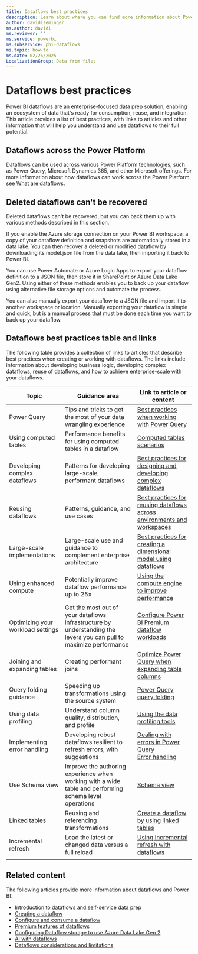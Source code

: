```yaml
---
title: Dataflows best practices
description: Learn about where you can find more information about Power BI best practices and get guidance for dataflows.
author: davidiseminger
ms.author: davidi
ms.reviewer: ''
ms.service: powerbi
ms.subservice: pbi-dataflows
ms.topic: how-to
ms.date: 02/26/2025
LocalizationGroup: Data from files
---
```

# Dataflows best practices

Power BI dataflows are an enterprise-focused data prep solution, enabling an ecosystem of data that's ready for consumption, reuse, and integration. This article provides a list of best practices, with links to articles and other information that will help you understand and use dataflows to their full potential.

## Dataflows across the Power Platform

Dataflows can be used across various Power Platform technologies, such as Power Query, Microsoft Dynamics 365, and other Microsoft offerings. For more information about how dataflows can work across the Power Platform, see [What are dataflows](/power-query/dataflows/overview-dataflows-across-power-platform-dynamics-365).

## Deleted dataflows can't be recovered

Deleted dataflows can't be recovered, but you can back them up with various methods described in this section.

If you enable the Azure storage connection on your Power BI workspace, a copy of your dataflow definition and snapshots are automatically stored in a data lake. You can then recover a deleted or modified dataflow by downloading its model.json file from the data lake, then importing it back to Power BI.

You can use Power Automate or Azure Logic Apps to export your dataflow definition to a JSON file, then store it in SharePoint or Azure Data Lake Gen2. Using either of these methods enables you to back up your dataflow using alternative file storage options and automate the process.

You can also manually export your dataflow to a JSON file and import it to another workspace or location. Manually exporting your dataflow is simple and quick, but is a manual process that must be done each time you want to back up your dataflow. 


## Dataflows best practices table and links

The following table provides a collection of links to articles that describe best practices when creating or working with dataflows. The links include information about developing business logic, developing complex dataflows, reuse of dataflows, and how to achieve enterprise-scale with your dataflows.

|**Topic**  |**Guidance area**  |**Link to article or content**  |
|---------|---------|---------|
|Power Query     | Tips and tricks to get the most of your data wrangling experience        |[Best practices when working with Power Query](/power-query/best-practices)        |
|Using computed tables     |Performance benefits for using computed tables in a dataflow         |[Computed tables scenarios](/power-query/dataflows/computed-entities-scenarios)         |
|Developing complex dataflows     |Patterns for developing large-scale, performant dataflows         |[Best practices for designing and developing complex dataflows](/power-query/dataflows/best-practices-developing-complex-dataflows)         |
|Reusing dataflows     |Patterns, guidance, and use cases         |[Best practices for reusing dataflows across environments and workspaces](/power-query/dataflows/best-practices-reusing-dataflows)         |
|Large-scale implementations     |Large-scale use and guidance to complement enterprise architecture         |[Best practices for creating a dimensional model using dataflows](/power-query/dataflows/best-practices-for-data-warehouse-using-dataflows)         |
|Using enhanced compute     |Potentially improve dataflow performance up to 25x         |[Using the compute engine to improve performance](dataflows-premium-workload-configuration.md#using-the-compute-engine-to-improve-performance)         |
|Optimizing your workload settings     |Get the most out of your dataflows infrastructure by understanding the levers you can pull to maximize performance         |[Configure Power BI Premium dataflow workloads](dataflows-premium-workload-configuration.md)         |
|Joining and expanding tables     |Creating performant joins         |[Optimize Power Query when expanding table columns](/power-query/optimize-expanding-table-columns)         |
|Query folding guidance     |Speeding up transformations using the source system         |[Power Query query folding](/power-query/power-query-folding)         |
|Using data profiling     |Understand column quality, distribution, and profile         |[Using the data profiling tools](/power-query/data-profiling-tools)         |
|Implementing error handling     |Developing robust dataflows resilient to refresh errors, with suggestions         |[Dealing with errors in Power Query](/power-query/dealing-with-errors)  </br> [Error handling](/power-query/error-handling)      |
|Use Schema view      |Improve the authoring experience when working with a wide table and performing schema level operations         |[Schema view](/power-query/schema-view)         |
|Linked tables      |Reusing and referencing transformations         |[Create a dataflow by using linked tables](./dataflows-create.md#create-a-dataflow-by-using-linked-tables)         |
|Incremental refresh      |Load the latest or changed data versus a full reload         |[Using incremental refresh with dataflows](/power-query/dataflows/incremental-refresh)         |
|||

## Related content

The following articles provide more information about dataflows and Power BI:

* [Introduction to dataflows and self-service data prep](dataflows-introduction-self-service.md)
* [Creating a dataflow](dataflows-create.md)
* [Configure and consume a dataflow](dataflows-configure-consume.md)
* [Premium features of dataflows](dataflows-premium-features.md)
* [Configuring Dataflow storage to use Azure Data Lake Gen 2](dataflows-azure-data-lake-storage-integration.md)
* [AI with dataflows](dataflows-machine-learning-integration.md)
* [Dataflows considerations and limitations](dataflows-features-limitations.md)
